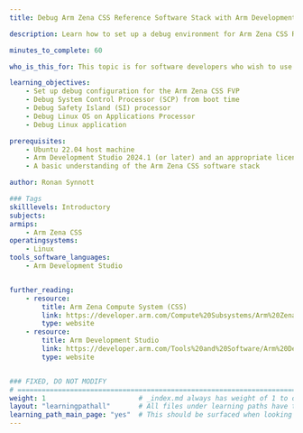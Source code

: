 ```yaml
---
title: Debug Arm Zena CSS Reference Software Stack with Arm Development Studio

description: Learn how to set up a debug environment for Arm Zena CSS Reference Software Stack

minutes_to_complete: 60

who_is_this_for: This topic is for software developers who wish to use Arm Development Studio to explore and debug the Arm Zena CSS Reference Software Stack.

learning_objectives: 
    - Set up debug configuration for the Arm Zena CSS FVP
    - Debug System Control Processor (SCP) from boot time
    - Debug Safety Island (SI) processor
    - Debug Linux OS on Applications Processor
    - Debug Linux application

prerequisites:
    - Ubuntu 22.04 host machine
    - Arm Development Studio 2024.1 (or later) and an appropriate license
    - A basic understanding of the Arm Zena CSS software stack

author: Ronan Synnott

### Tags
skilllevels: Introductory
subjects: 
armips:
    - Arm Zena CSS
operatingsystems:
    - Linux
tools_software_languages:
    - Arm Development Studio


further_reading:
    - resource:
        title: Arm Zena Compute System (CSS)
        link: https://developer.arm.com/Compute%20Subsystems/Arm%20Zena%20Compute%20Subsystem
        type: website
    - resource:
        title: Arm Development Studio
        link: https://developer.arm.com/Tools%20and%20Software/Arm%20Development%20Studio
        type: website


### FIXED, DO NOT MODIFY
# ================================================================================
weight: 1                       # _index.md always has weight of 1 to order correctly
layout: "learningpathall"       # All files under learning paths have this same wrapper
learning_path_main_page: "yes"  # This should be surfaced when looking for related content. Only set for _index.md of learning path content.
---
```

